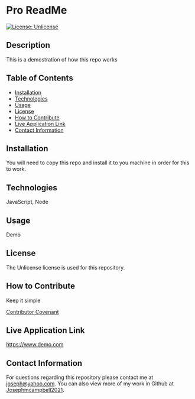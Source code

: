 # Pro ReadMe

  [![License: Unlicense](https://img.shields.io/badge/license-Unlicense-orange.svg)](https://choosealicense.com/licenses/unlicense/)

  ## Description
  This is a demostration of how this repo works

  ## Table of Contents
   * [Installation](#installation)
   * [Technologies](#technologies)
   * [Usage](#usage)
   * [License](#license)
   * [How to Contribute](#how-to-contribute)
   * [Live Application Link](#live-application-link)
   * [Contact Information](#contact-information)
  
  ## Installation
  You will need to copy this repo and install it to you machine in order for this to work.

  ## Technologies
  JavaScript, Node

  ## Usage
  Demo

  ## License
  The Unlicense license is used for this repository.

  ## How to Contribute

  Keep it simple

  [Contributor Covenant](https://www.contributor-covenant.org/)

  ## Live Application Link
  https://www.demo.com

  ## Contact Information

  For questions regarding this repository please contact me at joseph@yahoo.com. You can also view more of my work in Github at [Josephmcampbell2021](https://github.com/Josephmcampbell2021).

  